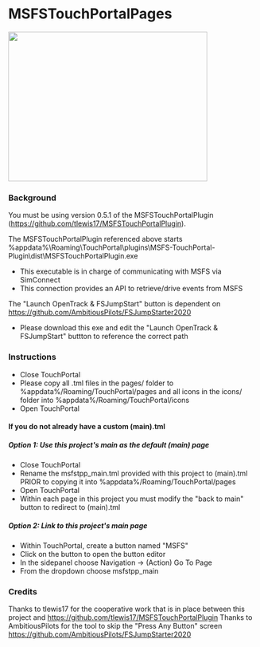 # MSFSTouchPortalPages

<img src="https://user-images.githubusercontent.com/31976175/94336558-3663e780-ffb2-11ea-872a-36ae009ab90f.png" width="400px" height="300px">

### Background
You must be using version 0.5.1 of the MSFSTouchPortalPlugin (https://github.com/tlewis17/MSFSTouchPortalPlugin).

The MSFSTouchPortalPlugin referenced above starts %appdata%\Roaming\TouchPortal\plugins\MSFS-TouchPortal-Plugin\dist\MSFSTouchPortalPlugin.exe
- This executable is in charge of communicating with MSFS via SimConnect
- This connection provides an API to retrieve/drive events from MSFS

The "Launch OpenTrack & FSJumpStart" button is dependent on https://github.com/AmbitiousPilots/FSJumpStarter2020
- Please download this exe and edit the "Launch OpenTrack & FSJumpStart" buttton to reference the correct path

### Instructions
- Close TouchPortal
- Please copy all .tml files in the pages/ folder to %appdata%/Roaming/TouchPortal/pages and all icons in the icons/ folder into %appdata%/Roaming/TouchPortal/icons
- Open TouchPortal

#### If you do not already have a custom (main).tml
##### Option 1: Use this project's main as the default (main) page
- Close TouchPortal
- Rename the msfstpp_main.tml provided with this project to (main).tml PRIOR to copying it into %appdata%/Roaming/TouchPortal/pages
- Open TouchPortal
- Within each page in this project you must modify the "back to main" button to redirect to (main).tml
##### Option 2: Link to this project's main page
- Within TouchPortal, create a button named "MSFS"
- Click on the button to open the button editor
- In the sidepanel choose Navigation ->  (Action) Go To Page 
- From the dropdown choose msfstpp_main

### Credits
Thanks to tlewis17 for the cooperative work that is in place between this project and https://github.com/tlewis17/MSFSTouchPortalPlugin
Thanks to AmbitiousPilots for the tool to skip the "Press Any Button" screen https://github.com/AmbitiousPilots/FSJumpStarter2020

